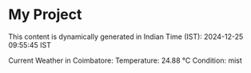 # My Project

This content is dynamically generated in Indian Time (IST): 2024-12-25 09:55:45 IST


Current Weather in Coimbatore:
Temperature: 24.88 °C
Condition: mist
